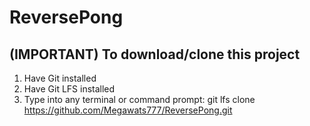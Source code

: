# ReversePong

## (IMPORTANT) To download/clone this project
1. Have Git installed
2. Have Git LFS installed
3. Type into any terminal or command prompt: git lfs clone https://github.com/Megawats777/ReversePong.git